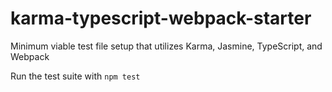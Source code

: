# karma-typescript-webpack-starter
Minimum viable test file setup that utilizes Karma, Jasmine, TypeScript, and Webpack

Run the test suite with `npm test`
